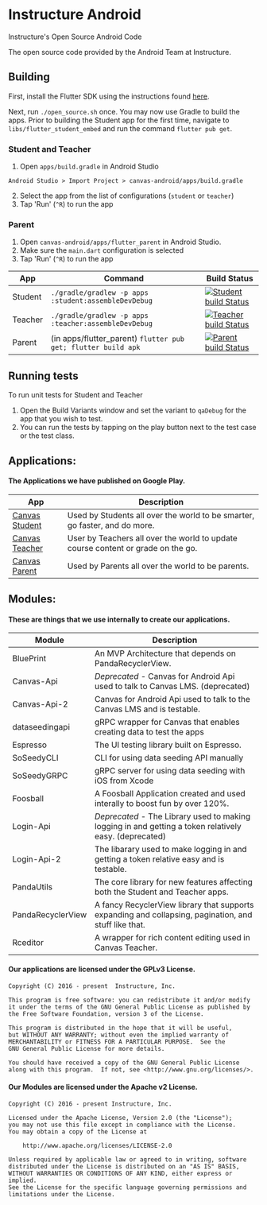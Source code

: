 # Instructure Android

Instructure's Open Source Android Code

The open source code provided by the Android Team at Instructure.

## Building

First, install the Flutter SDK using the instructions found [here](https://flutter.dev/docs/get-started/install).

Next, run `./open_source.sh` once. You may now use Gradle to build the apps. Prior to building the Student app for the first time, navigate to `libs/flutter_student_embed` and run the command `flutter pub get`.

### Student and Teacher

1. Open `apps/build.gradle` in Android Studio
```
Android Studio > Import Project > canvas-android/apps/build.gradle
```

2. Select the app from the list of configurations (`student` or `teacher`)
3. Tap 'Run' (`^R`) to run the app

### Parent

1. Open `canvas-android/apps/flutter_parent` in Android Studio.
2. Make sure the `main.dart` configuration is selected
3. Tap 'Run' (`^R`) to run the app

App | Command | Build Status
--- | --- | ---
Student | `./gradle/gradlew -p apps :student:assembleDevDebug` | [![Student build Status](https://app.bitrise.io/app/9417c28328c02b7c/status.svg?token=D7fHdeUlz19PurcEPIQNzw&branch=master)](https://app.bitrise.io/app/9417c28328c02b7c)
Teacher | `./gradle/gradlew -p apps :teacher:assembleDevDebug` | [![Teacher build Status](https://app.bitrise.io/app/4f5339d0ec3436ca/status.svg?token=ATqaYNnYyS4eDUxc0d9EZQ&branch=master)](https://app.bitrise.io/app/4f5339d0ec3436ca)
Parent  | (in apps/flutter_parent) `flutter pub get; flutter build apk` | [![Parent build Status](https://app.bitrise.io/app/39fd3312f33be200/status.svg?token=jiiPeSZlSxrx5lkqccLN1Q&branch=master)](https://app.bitrise.io/app/39fd3312f33be200)

## Running tests

To run unit tests for Student and Teacher
1. Open the Build Variants window and set the variant to `qaDebug` for the app that you wish to test.
2. You can run the tests by tapping on the play button next to the test case or the test class.

## Applications:

#### The Applications we have published on Google Play.

App | Description
--- | ---
[Canvas Student][canvas]      | Used by Students all over the world to be smarter, go faster, and do more.
[Canvas Teacher][teacher]     | User by Teachers all over the world to update course content or grade on the go.
[Canvas Parent][parent]       | Used by Parents all over the world to be parents.

[canvas]: https://play.google.com/store/apps/details?id=com.instructure.candroid
[teacher]: https://play.google.com/store/apps/details?id=com.instructure.teacher
[parent]: https://play.google.com/store/apps/details?id=com.instructure.parentapp

## Modules:

#### These are things that we use internally to create our applications.

Module | Description
   --- | ---
BluePrint    | An MVP Architecture that depends on PandaRecyclerView. 
Canvas-Api   | *Deprecated* - Canvas for Android Api used to talk to Canvas LMS. (deprecated)
Canvas-Api-2 | Canvas for Android Api used to talk to the Canvas LMS and is testable.
dataseedingapi| gRPC wrapper for Canvas that enables creating data to test the apps
Espresso     | The UI testing library built on Espresso.
SoSeedyCLI   | CLI for using data seeding API manually
SoSeedyGRPC  | gRPC server for using data seeding with iOS from Xcode
Foosball     | A Foosball Application created and used interally to boost fun by over 120%.
Login-Api    | *Deprecated* - The Library used to making logging in and getting a token relatively easy. (deprecated)
Login-Api-2  | The libarary used to make logging in and getting a token relative easy and is testable.
PandaUtils   | The core library for new features affecting both the Student and Teacher apps.
PandaRecyclerView | A fancy RecyclerView library that supports expanding and collapsing, pagination, and stuff like that.
Rceditor     | A wrapper for rich content editing used in Canvas Teacher.

#### Our applications are licensed under the GPLv3 License.

```
Copyright (C) 2016 - present  Instructure, Inc.

This program is free software: you can redistribute it and/or modify
it under the terms of the GNU General Public License as published by
the Free Software Foundation, version 3 of the License.

This program is distributed in the hope that it will be useful,
but WITHOUT ANY WARRANTY; without even the implied warranty of
MERCHANTABILITY or FITNESS FOR A PARTICULAR PURPOSE.  See the
GNU General Public License for more details.

You should have received a copy of the GNU General Public License
along with this program.  If not, see <http://www.gnu.org/licenses/>.
 ```

#### Our Modules are licensed under the Apache v2 License.

```
Copyright (C) 2016 - present Instructure, Inc.

Licensed under the Apache License, Version 2.0 (the "License");
you may not use this file except in compliance with the License.
You may obtain a copy of the License at

    http://www.apache.org/licenses/LICENSE-2.0

Unless required by applicable law or agreed to in writing, software
distributed under the License is distributed on an "AS IS" BASIS,
WITHOUT WARRANTIES OR CONDITIONS OF ANY KIND, either express or implied.
See the License for the specific language governing permissions and
limitations under the License.
```
